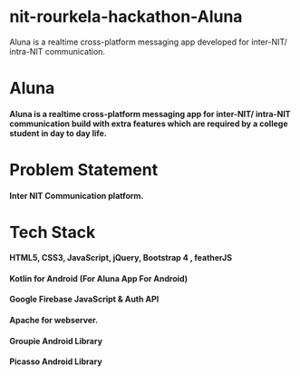 # nit-rourkela-hackathon-Aluna
Aluna is a realtime cross-platform messaging app developed for inter-NIT/ intra-NIT communication.

# Aluna
#### Aluna is a realtime cross-platform messaging app for inter-NIT/ intra-NIT communication build with extra features which are required by a college student in day to day life.

# Problem Statement
#### Inter NIT Communication platform.

# Tech Stack
#### HTML5, CSS3, JavaScript, jQuery, Bootstrap 4 , featherJS
#### Kotlin for Android (For Aluna App For Android)
#### Google Firebase JavaScript & Auth API
#### Apache for webserver. 
#### Groupie Android Library
#### Picasso Android Library


